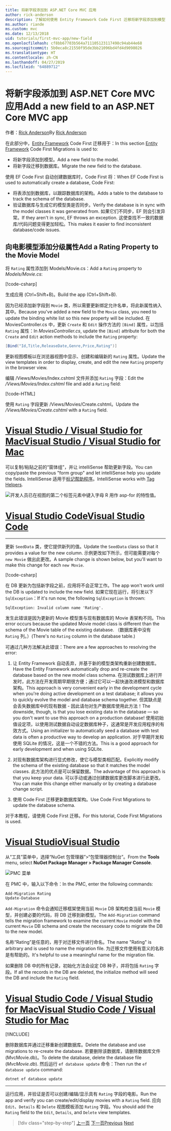 ```yaml
---
title: 将新字段添加到 ASP.NET Core MVC 应用
author: rick-anderson
description: 了解如何使用 Entity Framework Code First 迁移将新字段添加到模型，并将此更改迁移到数据库。
ms.author: riande
ms.custom: mvc
ms.date: 12/13/2018
uid: tutorials/first-mvc-app/new-field
ms.openlocfilehash: cf8bb67703b564a711105123117498c94ab44e68
ms.sourcegitcommit: 5b0eca8c21550f95de3bb21096bd4fd4d9098026
ms.translationtype: HT
ms.contentlocale: zh-CN
ms.lasthandoff: 04/27/2019
ms.locfileid: "64889712"
---
```

# <a name="add-a-new-field-to-an-aspnet-core-mvc-app"></a><span data-ttu-id="26fcd-103">将新字段添加到 ASP.NET Core MVC 应用</span><span class="sxs-lookup"><span data-stu-id="26fcd-103">Add a new field to an ASP.NET Core MVC app</span></span>

<span data-ttu-id="26fcd-104">作者：[Rick Anderson](https://twitter.com/RickAndMSFT)</span><span class="sxs-lookup"><span data-stu-id="26fcd-104">By [Rick Anderson](https://twitter.com/RickAndMSFT)</span></span>

<span data-ttu-id="26fcd-105">在此部分中，[Entity Framework](/ef/core/get-started/aspnetcore/new-db) Code First 迁移用于：</span><span class="sxs-lookup"><span data-stu-id="26fcd-105">In this section [Entity Framework](/ef/core/get-started/aspnetcore/new-db) Code First Migrations is used to:</span></span>

* <span data-ttu-id="26fcd-106">将新字段添加到模型。</span><span class="sxs-lookup"><span data-stu-id="26fcd-106">Add a new field to the model.</span></span>
* <span data-ttu-id="26fcd-107">将新字段迁移到数据库。</span><span class="sxs-lookup"><span data-stu-id="26fcd-107">Migrate the new field to the database.</span></span>

<span data-ttu-id="26fcd-108">使用 EF Code First 自动创建数据库时，Code First 将：</span><span class="sxs-lookup"><span data-stu-id="26fcd-108">When EF Code First is used to automatically create a database, Code First:</span></span>

* <span data-ttu-id="26fcd-109">将表添加到数据库，以跟踪数据库的架构。</span><span class="sxs-lookup"><span data-stu-id="26fcd-109">Adds a table to the database to  track the schema of the database.</span></span>
* <span data-ttu-id="26fcd-110">验证数据库与生成它的模型类是否同步。</span><span class="sxs-lookup"><span data-stu-id="26fcd-110">Verify the database is in sync with the model classes it was generated from.</span></span> <span data-ttu-id="26fcd-111">如果它们不同步，EF 则会引发异常。</span><span class="sxs-lookup"><span data-stu-id="26fcd-111">If they aren't in sync, EF throws an exception.</span></span> <span data-ttu-id="26fcd-112">这使查找不一致的数据库/代码问题变得更加轻松。</span><span class="sxs-lookup"><span data-stu-id="26fcd-112">This makes it easier to find inconsistent database/code issues.</span></span>

## <a name="add-a-rating-property-to-the-movie-model"></a><span data-ttu-id="26fcd-113">向电影模型添加分级属性</span><span class="sxs-lookup"><span data-stu-id="26fcd-113">Add a Rating Property to the Movie Model</span></span>

<span data-ttu-id="26fcd-114">将 `Rating` 属性添加到 Models/Movie.cs：</span><span class="sxs-lookup"><span data-stu-id="26fcd-114">Add a `Rating` property to *Models/Movie.cs*:</span></span>

[!code-csharp[](~/tutorials/first-mvc-app/start-mvc/sample/MvcMovie22/Models/MovieDateRating.cs?highlight=13&name=snippet)]

<span data-ttu-id="26fcd-115">生成应用 (Ctrl+Shift+B)。</span><span class="sxs-lookup"><span data-stu-id="26fcd-115">Build the app (Ctrl+Shift+B).</span></span>

<span data-ttu-id="26fcd-116">因为已经添加新字段到 `Movie` 类，所以需要更新绑定允许名单，将此新属性纳入其中。</span><span class="sxs-lookup"><span data-stu-id="26fcd-116">Because you've added a new field to the `Movie` class, you need to update the binding white list so this new property will be included.</span></span> <span data-ttu-id="26fcd-117">在 MoviesController.cs 中，更新 `Create` 和 `Edit` 操作方法的 `[Bind]` 属性，以包括 `Rating` 属性：</span><span class="sxs-lookup"><span data-stu-id="26fcd-117">In *MoviesController.cs*, update the `[Bind]` attribute for both the `Create` and `Edit` action methods to include the `Rating` property:</span></span>

```csharp
[Bind("Id,Title,ReleaseDate,Genre,Price,Rating")]
   ```

<span data-ttu-id="26fcd-118">更新视图模板以在浏览器视图中显示、创建和编辑新的 `Rating` 属性。</span><span class="sxs-lookup"><span data-stu-id="26fcd-118">Update the view templates in order to display, create, and edit the new `Rating` property in the browser view.</span></span>

<span data-ttu-id="26fcd-119">编辑 /Views/Movies/Index.cshtml 文件并添加 `Rating` 字段：</span><span class="sxs-lookup"><span data-stu-id="26fcd-119">Edit the */Views/Movies/Index.cshtml* file and add a `Rating` field:</span></span>

[!code-HTML[](~/tutorials/first-mvc-app/start-mvc/sample/MvcMovie22/Views/Movies/IndexGenreRating.cshtml?highlight=16,38&range=24-64)]

<span data-ttu-id="26fcd-120">使用 `Rating` 字段更新 /Views/Movies/Create.cshtml。</span><span class="sxs-lookup"><span data-stu-id="26fcd-120">Update the */Views/Movies/Create.cshtml* with a `Rating` field.</span></span>

# <a name="visual-studio--visual-studio-for-mactabvisual-studiovisual-studio-mac"></a>[<span data-ttu-id="26fcd-121">Visual Studio / Visual Studio for Mac</span><span class="sxs-lookup"><span data-stu-id="26fcd-121">Visual Studio / Visual Studio for Mac</span></span>](#tab/visual-studio+visual-studio-mac)

<span data-ttu-id="26fcd-122">可以复制/粘贴之前的“窗体组”，并让 intelliSense 帮助更新字段。</span><span class="sxs-lookup"><span data-stu-id="26fcd-122">You can copy/paste the previous "form group" and let intelliSense help you update the fields.</span></span> <span data-ttu-id="26fcd-123">IntelliSense 适用于[标记帮助程序](xref:mvc/views/tag-helpers/intro)。</span><span class="sxs-lookup"><span data-stu-id="26fcd-123">IntelliSense works with [Tag Helpers](xref:mvc/views/tag-helpers/intro).</span></span>

![开发人员已在视图的第二个标签元素中键入字母 R 用作 asp-for 的特性值。](new-field/_static/cr.png)

# <a name="visual-studio-codetabvisual-studio-code"></a>[<span data-ttu-id="26fcd-127">Visual Studio Code</span><span class="sxs-lookup"><span data-stu-id="26fcd-127">Visual Studio Code</span></span>](#tab/visual-studio-code)

<!-- This tab intentionally left blank. -->

---

<span data-ttu-id="26fcd-128">更新 `SeedData` 类，使它提供新列的值。</span><span class="sxs-lookup"><span data-stu-id="26fcd-128">Update the `SeedData` class so that it provides a value for the new column.</span></span> <span data-ttu-id="26fcd-129">示例更改如下所示，但可能需要对每个 `new Movie` 做出此更改。</span><span class="sxs-lookup"><span data-stu-id="26fcd-129">A sample change is shown below, but you'll want to make this change for each `new Movie`.</span></span>

[!code-csharp[](start-mvc/sample/MvcMovie/Models/SeedDataRating.cs?name=snippet1&highlight=6)]

<span data-ttu-id="26fcd-130">在 DB 更新为包括新字段之前，应用将不会正常工作。</span><span class="sxs-lookup"><span data-stu-id="26fcd-130">The app won't work until the DB is updated to include the new field.</span></span> <span data-ttu-id="26fcd-131">如果它现在运行，将引发以下 `SqlException`：</span><span class="sxs-lookup"><span data-stu-id="26fcd-131">If it's run now, the following `SqlException` is thrown:</span></span>

`SqlException: Invalid column name 'Rating'.`

<span data-ttu-id="26fcd-132">发生此错误是因为更新的 Movie 模型类与现有数据库的 Movie 表架构不同。</span><span class="sxs-lookup"><span data-stu-id="26fcd-132">This error occurs because the updated Movie model class is different than the schema of the Movie table of the existing database.</span></span> <span data-ttu-id="26fcd-133">（数据库表中没有 `Rating` 列。）</span><span class="sxs-lookup"><span data-stu-id="26fcd-133">(There's no `Rating` column in the database table.)</span></span>

<span data-ttu-id="26fcd-134">可通过几种方法解决此错误：</span><span class="sxs-lookup"><span data-stu-id="26fcd-134">There are a few approaches to resolving the error:</span></span>

1. <span data-ttu-id="26fcd-135">让 Entity Framework 自动丢弃，并基于新的模型类架构重新创建数据库。</span><span class="sxs-lookup"><span data-stu-id="26fcd-135">Have the Entity Framework automatically drop and re-create the database based on the new model class schema.</span></span> <span data-ttu-id="26fcd-136">在测试数据库上进行开发时，此方法在开发周期早期很方便；通过它可以一起快速改进模型和数据库架构。</span><span class="sxs-lookup"><span data-stu-id="26fcd-136">This approach is very convenient early in the development cycle when you're doing active development on a test database; it allows you to quickly evolve the model and database schema together.</span></span> <span data-ttu-id="26fcd-137">但其缺点是会丢失数据库中的现有数据 - 因此请勿对生产数据库使用此方法！</span><span class="sxs-lookup"><span data-stu-id="26fcd-137">The downside, though, is that you lose existing data in the database — so you don't want to use this approach on a production database!</span></span> <span data-ttu-id="26fcd-138">使用初始值设定项，以使用测试数据自动设定数据库种子，这通常是开发应用程序的有效方式。</span><span class="sxs-lookup"><span data-stu-id="26fcd-138">Using an initializer to automatically seed a database with test data is often a productive way to develop an application.</span></span> <span data-ttu-id="26fcd-139">对于早期开发和使用 SQLite 的情况，这是一个不错的方法。</span><span class="sxs-lookup"><span data-stu-id="26fcd-139">This is a good approach for early development and when using SQLite.</span></span>

2. <span data-ttu-id="26fcd-140">对现有数据库架构进行显式修改，使它与模型类相匹配。</span><span class="sxs-lookup"><span data-stu-id="26fcd-140">Explicitly modify the schema of the existing database so that it matches the model classes.</span></span> <span data-ttu-id="26fcd-141">此方法的优点是可以保留数据。</span><span class="sxs-lookup"><span data-stu-id="26fcd-141">The advantage of this approach is that you keep your data.</span></span> <span data-ttu-id="26fcd-142">可以手动或通过创建数据库更改脚本进行此更改。</span><span class="sxs-lookup"><span data-stu-id="26fcd-142">You can make this change either manually or by creating a database change script.</span></span>

3. <span data-ttu-id="26fcd-143">使用 Code First 迁移更新数据库架构。</span><span class="sxs-lookup"><span data-stu-id="26fcd-143">Use Code First Migrations to update the database schema.</span></span>

<span data-ttu-id="26fcd-144">对于本教程，请使用 Code First 迁移。</span><span class="sxs-lookup"><span data-stu-id="26fcd-144">For this tutorial, Code First Migrations is used.</span></span>

# <a name="visual-studiotabvisual-studio"></a>[<span data-ttu-id="26fcd-145">Visual Studio</span><span class="sxs-lookup"><span data-stu-id="26fcd-145">Visual Studio</span></span>](#tab/visual-studio)

<span data-ttu-id="26fcd-146">从“工具”菜单中，选择“NuGet 包管理器”>“包管理器控制台”。</span><span class="sxs-lookup"><span data-stu-id="26fcd-146">From the **Tools** menu, select **NuGet Package Manager > Package Manager Console**.</span></span>

  ![PMC 菜单](adding-model/_static/pmc.png)

<span data-ttu-id="26fcd-148">在 PMC 中，输入以下命令：</span><span class="sxs-lookup"><span data-stu-id="26fcd-148">In the PMC, enter the following commands:</span></span>

```powershell
Add-Migration Rating
Update-Database
```

<span data-ttu-id="26fcd-149">`Add-Migration` 命令会通知迁移框架使用当前 `Movie` DB 架构检查当前 `Movie` 模型，并创建必要的代码，将 DB 迁移到新模型。</span><span class="sxs-lookup"><span data-stu-id="26fcd-149">The `Add-Migration` command tells the migration framework to examine the current `Movie` model with the current `Movie` DB schema and create the necessary code to migrate the DB to the new model.</span></span>

<span data-ttu-id="26fcd-150">名称“Rating”是任意的，用于对迁移文件进行命名。</span><span class="sxs-lookup"><span data-stu-id="26fcd-150">The name "Rating" is arbitrary and is used to name the migration file.</span></span> <span data-ttu-id="26fcd-151">为迁移文件使用有意义的名称是有帮助的。</span><span class="sxs-lookup"><span data-stu-id="26fcd-151">It's helpful to use a meaningful name for the migration file.</span></span>

<span data-ttu-id="26fcd-152">如果删除 DB 中的所有记录，初始化方法会设定 DB 种子，并将包括 `Rating` 字段。</span><span class="sxs-lookup"><span data-stu-id="26fcd-152">If all the records in the DB are deleted, the initialize method will seed the DB and include the `Rating` field.</span></span>

# <a name="visual-studio-code--visual-studio-for-mactabvisual-studio-codevisual-studio-mac"></a>[<span data-ttu-id="26fcd-153">Visual Studio Code / Visual Studio for Mac</span><span class="sxs-lookup"><span data-stu-id="26fcd-153">Visual Studio Code / Visual Studio for Mac</span></span>](#tab/visual-studio-code+visual-studio-mac)

[!INCLUDE[](~/includes/RP-mvc-shared/sqlite-warn.md)]

<span data-ttu-id="26fcd-154">删除数据库并通过迁移重新创建数据库。</span><span class="sxs-lookup"><span data-stu-id="26fcd-154">Delete the database and use migrations to re-create the database.</span></span> <span data-ttu-id="26fcd-155">若要删除该数据库，请删除数据库文件 (MvcMovie.db)。</span><span class="sxs-lookup"><span data-stu-id="26fcd-155">To delete the database, delete the database file (*MvcMovie.db*).</span></span> <span data-ttu-id="26fcd-156">然后运行 `ef database update` 命令：</span><span class="sxs-lookup"><span data-stu-id="26fcd-156">Then run the `ef database update` command:</span></span>

```console
dotnet ef database update
```

---
<!-- End of VS tabs -->

<span data-ttu-id="26fcd-157">运行应用，并验证是否可以创建/编辑/显示具有 `Rating` 字段的电影。</span><span class="sxs-lookup"><span data-stu-id="26fcd-157">Run the app and verify you can create/edit/display movies with a `Rating` field.</span></span> <span data-ttu-id="26fcd-158">应向 `Edit`、`Details` 和 `Delete` 视图模板添加 `Rating` 字段。</span><span class="sxs-lookup"><span data-stu-id="26fcd-158">You should add the `Rating` field to the `Edit`, `Details`, and `Delete` view templates.</span></span>

> [!div class="step-by-step"]
> <span data-ttu-id="26fcd-159">[上一页](search.md)
> [下一页](validation.md)</span><span class="sxs-lookup"><span data-stu-id="26fcd-159">[Previous](search.md)
[Next](validation.md)</span></span>

